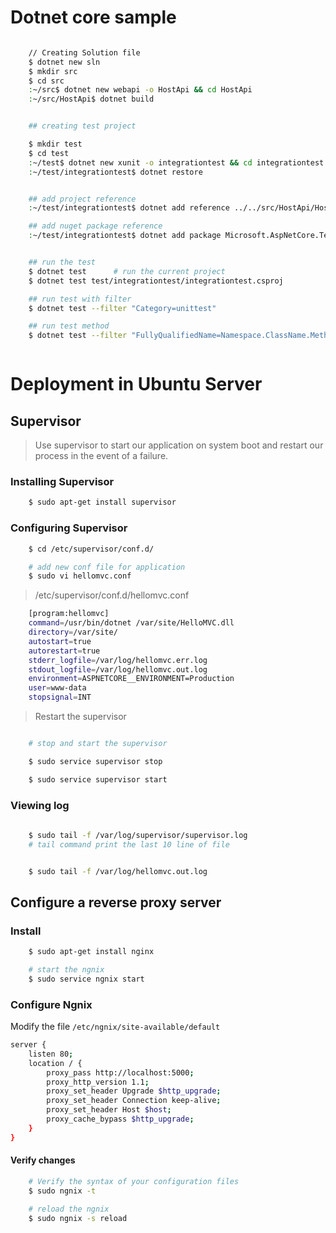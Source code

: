 
# Dotnet core sample

```bash

    // Creating Solution file
    $ dotnet new sln
    $ mkdir src
    $ cd src
    :~/src$ dotnet new webapi -o HostApi && cd HostApi
    :~/src/HostApi$ dotnet build


    ## creating test project

    $ mkdir test
    $ cd test
    :~/test$ dotnet new xunit -o integrationtest && cd integrationtest
    :~/test/integrationtest$ dotnet restore


    ## add project reference
    :~/test/integrationtest$ dotnet add reference ../../src/HostApi/HostApi.csproj

    ## add nuget package reference
    :~/test/integrationtest$ dotnet add package Microsoft.AspNetCore.TestHost


    ## run the test
    $ dotnet test      # run the current project
    $ dotnet test test/integrationtest/integrationtest.csproj    

    ## run test with filter
    $ dotnet test --filter "Category=unittest"

    ## run test method
    $ dotnet test --filter "FullyQualifiedName=Namespace.ClassName.MethodName"



``` 


# Deployment in Ubuntu Server

## Supervisor
> Use supervisor to start our application on system boot and restart our process in the event of a failure.

### Installing Supervisor
```bash
    $ sudo apt-get install supervisor
```

### Configuring Supervisor

```bash
    $ cd /etc/supervisor/conf.d/

    # add new conf file for application
    $ sudo vi hellomvc.conf
```

> /etc/supervisor/conf.d/hellomvc.conf

```sh
    [program:hellomvc]
    command=/usr/bin/dotnet /var/site/HelloMVC.dll
    directory=/var/site/
    autostart=true
    autorestart=true
    stderr_logfile=/var/log/hellomvc.err.log
    stdout_logfile=/var/log/hellomvc.out.log
    environment=ASPNETCORE__ENVIRONMENT=Production
    user=www-data
    stopsignal=INT
```

> Restart the supervisor

```bash

    # stop and start the supervisor

    $ sudo service supervisor stop

    $ sudo service supervisor start

```

### Viewing log

```bash
    
    $ sudo tail -f /var/log/supervisor/supervisor.log
    # tail command print the last 10 line of file


    $ sudo tail -f /var/log/hellomvc.out.log 
```

## Configure a reverse proxy server

### Install

```bash
    $ sudo apt-get install nginx

    # start the ngnix
    $ sudo service ngnix start

```

### Configure Ngnix

Modify the file `/etc/ngnix/site-available/default`

```sh
server {
    listen 80;
    location / {
        proxy_pass http://localhost:5000;
        proxy_http_version 1.1;
        proxy_set_header Upgrade $http_upgrade;
        proxy_set_header Connection keep-alive;
        proxy_set_header Host $host;
        proxy_cache_bypass $http_upgrade;
    }
}
```

#### Verify changes

```bash
    # Verify the syntax of your configuration files
    $ sudo ngnix -t

    # reload the ngnix
    $ sudo ngnix -s reload
```
